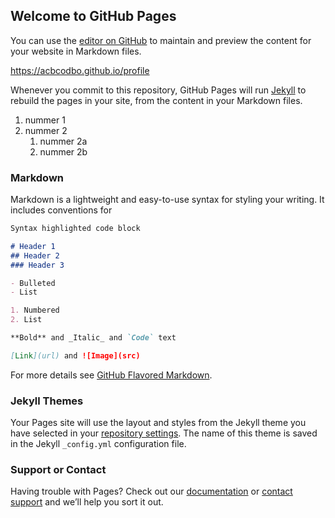 ## Welcome to GitHub Pages

You can use the [editor on GitHub](https://github.com/acbcodbo/acbcodbo.github.io/edit/master/index.md) to maintain and preview the content for your website in Markdown files.

https://acbcodbo.github.io/profile

Whenever you commit to this repository, GitHub Pages will run [Jekyll](https://jekyllrb.com/) to rebuild the pages in your site, from the content in your Markdown files.

1. nummer 1
1. nummer 2
   1. nummer 2a
   1. nummer 2b

### Markdown

Markdown is a lightweight and easy-to-use syntax for styling your writing. It includes conventions for

```markdown
Syntax highlighted code block

# Header 1
## Header 2
### Header 3

- Bulleted
- List

1. Numbered
2. List

**Bold** and _Italic_ and `Code` text

[Link](url) and ![Image](src)
```

For more details see [GitHub Flavored Markdown](https://guides.github.com/features/mastering-markdown/).

### Jekyll Themes

Your Pages site will use the layout and styles from the Jekyll theme you have selected in your [repository settings](https://github.com/acbcodbo/acbcodbo.github.io/settings). The name of this theme is saved in the Jekyll `_config.yml` configuration file.

### Support or Contact

Having trouble with Pages? Check out our [documentation](https://help.github.com/categories/github-pages-basics/) or [contact support](https://github.com/contact) and we’ll help you sort it out.
